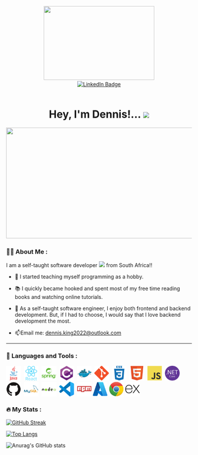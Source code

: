 <div id="header" align="center">
  <img src="https://media.giphy.com/media/1eEH7dQ2xwN95RwGQf/giphy.gif" width="300" height="200"/>
<div id="badges" align="center">
  <a href="https://www.linkedin.com/in/dennisking2022/">
    <img src="https://img.shields.io/badge/LinkedIn-blue?style=for-the-badge&logo=linkedin&logoColor=white" alt="LinkedIn Badge"/>
  </a>
</div>
<img src="https://komarev.com/ghpvc/?username=dns-king&style=flat-square&color=blue" alt=""/>
<h1>
  Hey, I'm Dennis!...
  <img src="https://media.giphy.com/media/hvRJCLFzcasrR4ia7z/giphy.gif" width="30px"/>
</h1>
</div>
<div align="center">
  <img src="https://media.giphy.com/media/xVImin7ZL8ySpVTUll/giphy.gif" width="600" height="300"/>
</div>

### :man_technologist: About Me :
I am a self-taught software developer <img src="https://media.giphy.com/media/WUlplcMpOCEmTGBtBW/giphy.gif" width="30"> from South Africa!!

- :telescope: I started teaching myself programming as a hobby.

- :books: I quickly became hooked and spent most of my free time reading books and watching online tutorials.

- :open_file_folder: As a self-taught software engineer, I enjoy both frontend and backend development. But, if I had to choose, I would say that I love backend development the most.

- :mailbox:Email me: dennis.king2022@outlook.com

<hr />

### :hammer: Languages and Tools :
<div>
  <img src="https://github.com/devicons/devicon/blob/master/icons/java/java-original-wordmark.svg" title="Java" alt="Java" width="40" height="40"/>&nbsp;
  <img src="https://github.com/devicons/devicon/blob/master/icons/react/react-original-wordmark.svg" title="React" alt="React" width="40" height="40"/>&nbsp;
  <img src="https://github.com/devicons/devicon/blob/master/icons/spring/spring-original-wordmark.svg" title="Spring" alt="Spring" width="40" height="40"/>&nbsp;
  <img src="https://github.com/devicons/devicon/blob/master/icons/csharp/csharp-original.svg" title="Material UI" alt="Material UI" width="40" height="40"/>&nbsp;
  <img src="https://github.com/devicons/devicon/blob/master/icons/docker/docker-original.svg" title="Flutter" alt="Flutter" width="40" height="40"/>&nbsp;
  <img src="https://github.com/devicons/devicon/blob/master/icons/git/git-original.svg" title="Redux" alt="Redux " width="40" height="40"/>&nbsp;
  <img src="https://github.com/devicons/devicon/blob/master/icons/css3/css3-plain-wordmark.svg"  title="CSS3" alt="CSS" width="40" height="40"/>&nbsp;
  <img src="https://github.com/devicons/devicon/blob/master/icons/html5/html5-original.svg" title="HTML5" alt="HTML" width="40" height="40"/>&nbsp;
  <img src="https://github.com/devicons/devicon/blob/master/icons/javascript/javascript-original.svg" title="JavaScript" alt="JavaScript" width="40" height="40"/>&nbsp;
  <img src="https://github.com/devicons/devicon/blob/master/icons/dotnetcore/dotnetcore-original.svg" title="Firebase" alt="Firebase" width="40" height="40"/>&nbsp;
  <img src="https://github.com/devicons/devicon/blob/master/icons/github/github-original.svg" title="Gatsby"  alt="Gatsby" width="40" height="40"/>&nbsp;
  <img src="https://github.com/devicons/devicon/blob/master/icons/mysql/mysql-original-wordmark.svg" title="MySQL"  alt="MySQL" width="40" height="40"/>&nbsp;
  <img src="https://github.com/devicons/devicon/blob/master/icons/nodejs/nodejs-original-wordmark.svg" title="NodeJS" alt="NodeJS" width="40" height="40"/>&nbsp;
  <img src="https://github.com/devicons/devicon/blob/master/icons/vscode/vscode-original.svg" title="AWS" alt="AWS" width="40" height="40"/>&nbsp;
  <img src="https://github.com/devicons/devicon/blob/master/icons/npm/npm-original-wordmark.svg" title="Git" **alt="Git" width="40" height="40"/>
    <img src="https://github.com/devicons/devicon/blob/master/icons/azure/azure-original.svg" title="Git" **alt="Git" width="40" height="40"/>
    <img src="https://github.com/devicons/devicon/blob/master/icons/chrome/chrome-original.svg" title="Git" **alt="Git" width="40" height="40"/>
    <img src="https://github.com/devicons/devicon/blob/master/icons/express/express-original.svg" title="Git" **alt="Git" width="40" height="40"/>
</div>

### :fire: My Stats :
<div align="left">
  
[![GitHub Streak](https://streak-stats.demolab.com?user=dns-king&theme=transparent&hide_border=true)](https://git.io/streak-stats)
  
[![Top Langs](https://github-readme-stats.vercel.app/api/top-langs/?username=dns-king&layout=compact)](https://github.com/anuraghazra/github-readme-stats)
  
![Anurag's GitHub stats](https://github-readme-stats.vercel.app/api?username=dns-king&show_icons=true&theme=transparent)
</div>




<!--
https://media.giphy.com/media/xVImin7ZL8ySpVTUll/giphy.gif
https://media.giphy.com/media/BdwcUiwMX5wNq/giphy.gif
One unique aspect of my journey to becoming a self-taught software engineer is that I didn't initially plan to pursue a career in technology. I thought I'd be a soccer star.
However, I've always had a natural curiosity and passion for technology, and I started teaching myself programming as a hobby.
I quickly became hooked and spent most of my free time reading books and watching online tutorials.
Eventually, I realized that I was much more passionate about programming than I originally thought and decided to make a career change, took a huge leap of faith but I'm glad I'm still doing work that I love.

As a self-taught software engineer, I enjoy both frontend and backend development. But, if I had to choose, I would say that I love backend development the most. I appreciate the fact that back-end development is less visually oriented than frontend development. While frontend development requires a strong sense of design and aesthetics, and as we all know backend development is more focused on functionality and performance. This has allowed me to really dive deep into the code and solve problems without getting distracted by visual design elements. So yeah, I just prefer backend stuff, despite the challenges that come with it I feel it's highly rewarding!

- 📫 How to reach me: dennis.king2022@outlook.com
**dns-king/dns-king** is a ✨ _special_ ✨ repository because its `README.md` (this file) appears on your GitHub profile.

Here are some ideas to get you started:

- 🔭 I’m currently working on ...
- 🌱 I’m currently learning ...
- 👯 I’m looking to collaborate on ...
- 🤔 I’m looking for help with ...
- 💬 Ask me about ...
- 😄 Pronouns: ...
- ⚡ Fun fact: ...
-->
